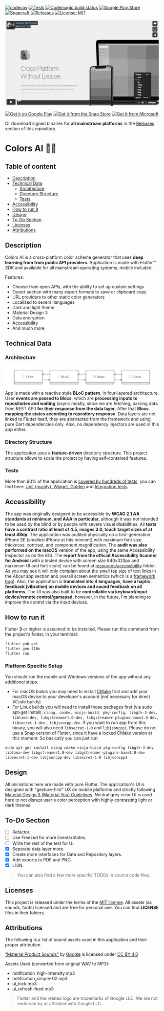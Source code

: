 [![codecov](https://codecov.io/gh/tsinis/colors_ai/branch/main/graph/badge.svg?token=HXC806IIKE)](https://codecov.io/gh/tsinis/colors_ai)
[![Tests](https://github.com/tsinis/colors_ai/actions/workflows/test.yaml/badge.svg)](https://github.com/tsinis/colors_ai/actions/workflows/test.yaml)
[![Codemagic build status](https://api.codemagic.io/apps/6146ebca3625bd999e0e46d9/6146ebca3625bd999e0e46d8/status_badge.svg)](https://codemagic.io/apps/6146ebca3625bd999e0e46d9/6146ebca3625bd999e0e46d8/latest_build)
[![Google Play Store](https://img.shields.io/endpoint?color=3A8D3A&logo=google-play&logoColor=green&url=https%3A%2F%2Fplayshields.herokuapp.com%2Fplay%3Fi%3Dis.tsin.colors_ai.colors_ai%26l%3DStore%26m%3D%24version)](https://play.google.com/store/apps/details?id=is.tsin.colors_ai.colors_ai)
[![Snapcraft](https://snapcraft.io/colors-ai/badge.svg)](https://snapcraft.io/colors-ai)
[![Releases](https://img.shields.io/github/v/release/tsinis/colors_ai)](https://github.com/tsinis/colors_ai/releases)
[![License: MIT](https://img.shields.io/badge/License-MIT-yellow.svg)](https://opensource.org/licenses/MIT)

[![Video](./resources/images/video_preview.jpg)](https://vimeo.com/tsinis/colors-ai)

[<img src="https://upload.wikimedia.org/wikipedia/commons/7/78/Google_Play_Store_badge_EN.svg" width="190" alt="Get it on Google Play">](https://play.google.com/store/apps/details?id=is.tsin.colors_ai.colors_ai)
[![Get it from the Snap Store](https://snapcraft.io/static/images/badges/en/snap-store-black.svg)](https://snapcraft.io/colors-ai)
[<img src="https://upload.wikimedia.org/wikipedia/commons/f/f7/Get_it_from_Microsoft_Badge.svg" width="155" alt="Get it from Microsoft">](https://www.microsoft.com/store/apps/9NJVF29FV74V)

Or download signed binaries for **all mainstream platforms** in the [Releases](https://github.com/tsinis/colors_ai/releases) section of this repository.

# Colors AI 🎨🤖

## Table of content

* [Description](#Description)
* [Technical Data](#Technical-Data)
  * [Architecture](#Architecture)
  * [Directory Structure](#Directory-Structure)
  * [Tests](#Tests)
* [Accessibility](#Accessibility)
* [How to run it](#How-to-run-it)
* [Design](#Design)
* [To-Do Section](#To-Do-Section)
* [Licenses](#Licenses)
* [Attributions](#Attributions)

## Description

Colors AI is a cross-platform color scheme generator that uses **deep learning from from public API providers**. Application is made with *Flutter&trade; SDK* and available for all mainstream operating systems, mobile included.

Features:

* Choose from open APIs, with the ability to set up custom settings
* Export section with many export formats to save or clipboard copy
* URL providers to other static color generators
* Localized to several languages
* Dark and light theme
* Material Design 3
* Data encryption
* Accessibility
* And much more

## Technical Data

### Architecture

![Architecture](./resources/images/architecture.png)
App is made with a reactive style **BLoC pattern**, in four-layered architecture. User **events are passed to Blocs**, which are **processing inputs to repositories and waiting** (async mostly, since we are fetching, parsing data from REST API) **for their response from the data layer**. After that **Blocs mapping the states according to repository response**. Data layers are not linked to Flutter itself, they are abstracted from the framework and using pure Dart dependencies only. Also, no dependency injectors are used in this app either.

### Directory Structure

The application uses a **feature-driven** directory structure. This project structure allows to scale the project by having self-contained features.

### Tests

More than 90% of the application is [covered by hundreds of tests](https://app.codecov.io/gh/tsinis/colors_ai), you can find here: [Unit (mainly), Widget, Golden](./test) and [Integration tests](./integration_test).

## Accessibility

The app was originally designed to be accessible by **WCAG 2.1 AA standards at minimum, and AAA in particular**, although it was not intended to be used by the blind or by people with severe visual disabilities. All **texts have a contrast ratio at least of 4.5, images 3.0, touch target sizes of at least 48dp**. The application was audited physically on a first-generation iPhone SE (smallest iPhone at this moment) with maximum font size, thickness, contrast, and component magnification. The **audit was also performed on the macOS** version of the app, using the same Accessibility Inspector as on the iOS. The **report from the official Accessibility Scanner for Android** (with a tested device with screen size 640x320px and maximum UI and font scale) can be found at [resources/accessibility](./resources/accessibility/) folder. As you may see it will only complain about the small tap size of text links in the *About* app section and overall screen semantics (which is a [framework bug](https://github.com/flutter/flutter/issues/39531)). Also, the application is **translated into 4 languages, have a haptic feedback (vibration) on mobile devices and sound feedback on all platforms**. The UI was also built to be **controllable via keyboard/input device/remote control/gamepad**, however, in the future, I'm planning to improve the control via the input devices.

## How to run it

Flutter **3** or higher is assumed to be installed. Please run this command from the project's folder, in your terminal:

```shell
flutter pub get
flutter gen-l10n
flutter run
```

### Platform Specific Setup

You should run the mobile and Windows versions of the app without any additional steps.

* For macOS builds you may need to install [CMake](https://cmake.org/download) first and add your macOS device to your developer's account (not necessary for direct XCode builds).
* For Linux builds you will need to install those packages first (via sudo apt-get install): `clang, cmake, ninja-build, pkg-config, libgtk-3-dev, liblzma-dev, libgstreamer1.0-dev, libgstreamer-plugins-base1.0-dev, libsecret-1-dev, libjsoncpp-dev`. If you want to run app from this binary, you will also need `libsecret-1-0` and `libjsoncpp1`. Please do not use a Snap version of Flutter, since it have a locked CMake version at this moment. So basically you can just run:

```shell
sudo apt-get install clang cmake ninja-build pkg-config libgtk-3-dev liblzma-dev libgstreamer1.0-dev libgstreamer-plugins-base1.0-dev libsecret-1-dev libjsoncpp-dev libsecret-1-0 libjsoncpp1
```

## Design

All animations here are made with pure Flutter. The application's UI is designed with "gesture-first" UX on mobile platforms and strictly following [Material Design 3 (Material You) Guidelines](https://m3.material.io). Neutral grey color UI is used here to not disrupt user's color perception with highly contrasting light or dark themes.

## To-Do Section

* [ ] Refactor.
* [ ] Use Freezed for more Events/States.
* [ ] Write the rest of the test for UI.
* [x] Separate data layer more.
* [x] Create more interfaces for Data and Repository layers.
* [x] Add exports to PDF and PNG.
* [x] L10N.

> You can also find a few more specific TODOs in source code files.

## Licenses

This project is released under the terms of the [MIT license](./LICENSE). All assets (as sounds, fonts) licensed and are free for personal use. You can find **LICENSE** files in their folders.

## Attributions

The following is a list of sound assets used in this application and their proper attribution.

["Material Product Sounds"](https://material.io/design/sound/sound-resources.html) by [Google](https://about.google) is licensed under [CC BY 4.0](https://creativecommons.org/licenses/by/4.0/legalcode)

Assets Used (converted from original WAV to MP3):

* notification_high-intensity.mp3
* notification_simple-02.mp3
* ui_lock.mp3
* ui_refresh-feed.mp3

> Flutter and the related logo are trademarks of Google LLC. We are not endorsed by or affiliated with Google LLC.
